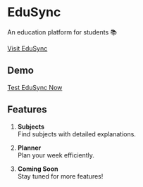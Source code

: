 # EduSync

An education platform for students 📚

[Visit EduSync](https://edusync.info/)

## Demo

[Test EduSync Now](https://edu-sync-azure.vercel.app/)

## Features

1. **Subjects**  
   Find subjects with detailed explanations.

2. **Planner**  
   Plan your week efficiently.

3. **Coming Soon**  
   Stay tuned for more features!

